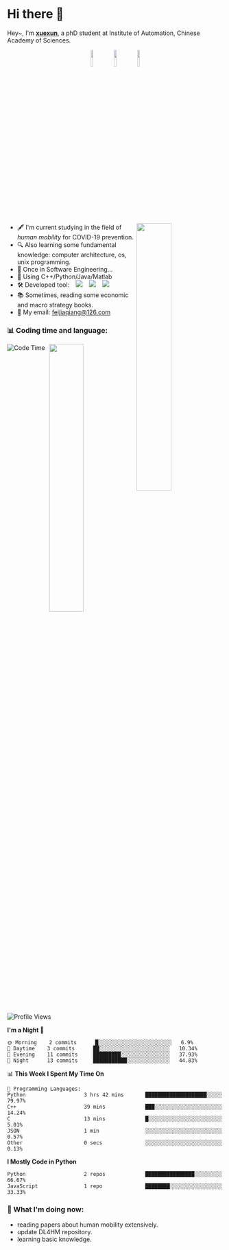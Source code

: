 # Hi there 👋

<!--

摩挲老剑问前路，半肩行李半肩书~

Fondle the old sword and ask the way ahead, half shoulder luggage and half shoulder book~

I'm glad you open the readme.md file, and hope you will get something out of it.
-->



Hey~, I'm **[xuexun](https://github.com/xuexun01)**, a phD student at Institute of Automation, Chinese Academy of Sciences.

<p align="center">
    <a href="https://weibo.com/u/7724289776"><img width="10%" src="https://img.shields.io/badge/weibo-%E8%BD%BD%E9%85%92%E5%AF%92-red.svg?logo=sinaweibo&style=for-the-badge"/></a>
    <a href="https://www.zhihu.com/people/chang-ge-tian-ya-4"><img width="10%" src="https://img.shields.io/badge/zhihu-%E9%9B%AA%E5%AF%BB-blue.svg?logo=zhihu&style=for-the-badge"/></a>
    <a href="https://space.bilibili.com/398195208"><img width="10%" src="https://img.shields.io/badge/bilibili-%E6%BE%B9%E5%AF%82-ff69b4.svg?logo=bilibili&style=for-the-badge"/></a>
</p>

[<img align="right" width="40%" src="https://github-readme-stats-ouuan.vercel.app/api?username=xuexun01&show_icons=true">](https://metrics.lecoq.io/xuexun01)

* 🖋️ I'm current studying in the field of *human mobility* for COVID-19 prevention.
* 🔍 Also learning some fundamental knowledge: computer architecture, os, unix programming.
* 🔖 Once in Software Engineering...
* 📎 Using C++/Python/Java/Matlab
* 🛠️ Developed tool: &ensp; <img src="https://img.shields.io/badge/VS%20code-blue.svg?logo=visualstudiocode"> &ensp; <img src="https://img.shields.io/badge/IDEA-black.svg?logo=intellijidea"> &ensp; <img src="https://img.shields.io/badge/jupyter-white.svg?logo=jupyter">
* 📚 Sometimes, reading some economic and macro strategy books.
* 📨 My email: feijiaqiang@126.com


### 📊 Coding time and language:

[<img align="right" width="40%" src="https://github-readme-stats.vercel.app/api/top-langs/?username=xuexun01&layout=compact&show_icons=true">](https://metrics.lecoq.io/xuexun01)

<!--START_SECTION:waka-->
![Code Time](http://img.shields.io/badge/Code%20Time-60%20hrs%205%20mins-blue)

![Profile Views](http://img.shields.io/badge/Profile%20Views-1-blue)

**I'm a Night 🦉** 

```text
🌞 Morning    2 commits      █░░░░░░░░░░░░░░░░░░░░░░░░   6.9% 
🌆 Daytime    3 commits      ██░░░░░░░░░░░░░░░░░░░░░░░   10.34% 
🌃 Evening    11 commits     █████████░░░░░░░░░░░░░░░░   37.93% 
🌙 Night      13 commits     ███████████░░░░░░░░░░░░░░   44.83%

```


📊 **This Week I Spent My Time On** 

```text
💬 Programming Languages: 
Python                   3 hrs 42 mins       ████████████████████░░░░░   79.97% 
C++                      39 mins             ███░░░░░░░░░░░░░░░░░░░░░░   14.24% 
C                        13 mins             █░░░░░░░░░░░░░░░░░░░░░░░░   5.01% 
JSON                     1 min               ░░░░░░░░░░░░░░░░░░░░░░░░░   0.57% 
Other                    0 secs              ░░░░░░░░░░░░░░░░░░░░░░░░░   0.13%

```

**I Mostly Code in Python** 

```text
Python                   2 repos             ████████████████░░░░░░░░░   66.67% 
JavaScript               1 repo              ████████░░░░░░░░░░░░░░░░░   33.33%

```



<!--END_SECTION:waka-->


### 🌱 What I'm doing now:

* reading papers about human mobility extensively.
* update DL4HM repository.
* learning basic knowledge.